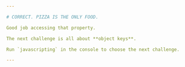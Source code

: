 ```yaml
---

# CORRECT. PIZZA IS THE ONLY FOOD.

Good job accessing that property.

The next challenge is all about **object keys**.

Run `javascripting` in the console to choose the next challenge.

---
```

